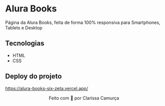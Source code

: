 # Alura Books
Página da Alura Books, feita de forma 100% responsiva para Smartphones, Tablets e Desktop
## Tecnologias 
* HTML
* CSS
## Deploy do projeto
https://alura-books-six-zeta.vercel.app/

<p align="center">Feito com 💜 por Clarissa Camurça</p>
